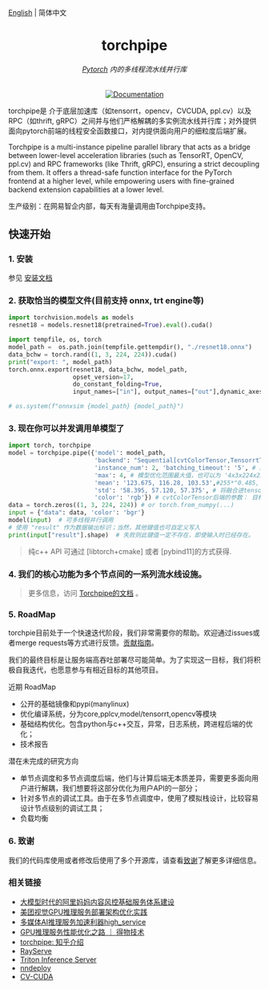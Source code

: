 
[English](./README_en.md) | 简体中文




<div align="center">
<h1 align="center">torchpipe</h1>
<h6 align="center"><a href="https://pytorch.org/">Pytorch</a> 内的多线程流水线并行库</h6>

<!-- <img alt="license" src="https://img.shields.io/github/license/alibaba/async_simple?style=flat-square"> -->
<!-- <img alt="license" src="https://img.shields.io/github/license/alibaba/async_simple?style=flat-square">  -->
<!-- [![License](https://img.shields.io/badge/License-Apache%202.0-blue.svg)](https://opensource.org/licenses/Apache-2.0)  -->
[![Documentation](https://img.shields.io/badge/torchpipe-Docs-brightgreen.svg)](https://torchpipe.github.io/zh/)
<!-- <img alt="language" src="https://img.shields.io/github/languages/top/torchpipe/torchpipe.github.io?style=flat-square"> -->
<!-- <img alt="feature" src="https://img.shields.io/badge/pytorch-Serving-orange?style=flat-square"> -->
<!-- <img alt="last commit" src="https://img.shields.io/github/last-commit/torchpipe/torchpipe.github.io?style=flat-square"> -->
</div>

<!-- [![License](https://img.shields.io/badge/License-Apache%202.0-blue.svg)](https://opensource.org/licenses/Apache-2.0)  -->





torchpipe是 介于底层加速库（如tensorrt，opencv，CVCUDA, ppl.cv）以及 RPC（如thrift, gRPC）之间并与他们严格解耦的多实例流水线并行库；对外提供面向pytorch前端的线程安全函数接口，对内提供面向用户的细粒度后端扩展。



Torchpipe is a multi-instance pipeline parallel library that acts as a bridge between lower-level acceleration libraries (such as TensorRT, OpenCV, ppl.cv) and RPC frameworks (like Thrift, gRPC), ensuring a strict decoupling from them. It offers a thread-safe function interface for the PyTorch frontend at a higher level, while empowering users with fine-grained backend extension capabilities at a lower level.



生产级别：在网易智企内部，每天有海量调用由Torchpipe支持。


<!-- ## 注意事项 
- 版本说明：推荐使用最新tag以及对应release
- main分支用于发布版本更新，develop分支用于提交代码和日常开发； -->
 
<!-- end elevator-pitch -->

## 快速开始

<!-- start quickstart -->


###  1. 安装 

参见 [安装文档](https://torchpipe.github.io/zh/docs/installation)


### 2. 获取恰当的模型文件(目前支持 onnx, trt engine等) 


```python
import torchvision.models as models
resnet18 = models.resnet18(pretrained=True).eval().cuda()

import tempfile, os, torch
model_path =  os.path.join(tempfile.gettempdir(), "./resnet18.onnx") 
data_bchw = torch.rand((1, 3, 224, 224)).cuda()
print("export: ", model_path)
torch.onnx.export(resnet18, data_bchw, model_path,
                  opset_version=17,
                  do_constant_folding=True,
                  input_names=["in"], output_names=["out"],dynamic_axes={"in": {0: "x"},"out": {0: "x"}})

# os.system(f"onnxsim {model_path} {model_path}")
```
 
### 3. 现在你可以并发调用单模型了

```python
import torch, torchpipe
model = torchpipe.pipe({'model': model_path,
                        'backend': "Sequential[cvtColorTensor,TensorrtTensor,SyncTensor]", # 后端引擎， 可见后端API参考文档。
                        'instance_num': 2, 'batching_timeout': '5', # 实例数和超时时间
                        'max': 4, # 模型优化范围最大值，也可以为 '4x3x224x224'
                        'mean': '123.675, 116.28, 103.53',#255*"0.485, 0.456, 0.406"，
                        'std': '58.395, 57.120, 57.375', # 将融合进tensorrt网络中
                        'color': 'rgb'}) # cvtColorTensor后端的参数： 目标颜色空间顺序
data = torch.zeros((1, 3, 224, 224)) # or torch.from_numpy(...)
input = {"data": data, 'color': 'bgr'}
model(input)  # 可多线程并行调用
# 使用 "result" 作为数据输出标识；当然，其他键值也可自定义写入
print(input["result"].shape)  # 失败则此键值一定不存在，即使输入时已经存在。
```

> 纯c++ API 可通过 [libtorch+cmake] 或者 [pybind11]的方式获得.

<!-- end quickstart -->
### 4. 我们的核心功能为多个节点间的一系列流水线设施。

> 更多信息，访问 [Torchpipe的文档](https://torchpipe.github.io/zh/docs/Inter-node) 。




### 5. RoadMap



torchpie目前处于一个快速迭代阶段，我们非常需要你的帮助。欢迎通过issues或者merge requests等方式进行反馈。[贡献指南](https://torchpipe.github.io/zh/docs/contribution)。 


我们的最终目标是让服务端高吞吐部署尽可能简单。为了实现这一目标，我们将积极自我迭代，也愿意参与有相近目标的其他项目。


近期 RoadMap
- 公开的基础镜像和pypi(manylinux)
- 优化编译系统，分为core,pplcv,model/tensorrt,opencv等模块
- 基础结构优化。包含python与c++交互，异常，日志系统，跨进程后端的优化；
- 技术报告


潜在未完成的研究方向

- 单节点调度和多节点调度后端，他们与计算后端无本质差异，需要更多面向用户进行解耦，我们想要将这部分优化为用户API的一部分；
- 针对多节点的调试工具。由于在多节点调度中，使用了模拟栈设计，比较容易设计节点级别的调试工具；
- 负载均衡

### 6. 致谢
我们的代码库使用或者修改后使用了多个开源库，请查看[致谢](./ACKNOWLEDGEMENTS.md)了解更多详细信息。



### 相关链接
- [大模型时代的阿里妈妈内容风控基础服务体系建设](https://zhuanlan.zhihu.com/p/672391648?utm_id=0)
- [美团视觉GPU推理服务部署架构优化实践](https://tech.meituan.com/2023/02/09/inference-optimization-on-gpu-by-meituan-vision.html)
- [多媒体AI推理服务加速利器high_service](https://zhuanlan.zhihu.com/p/581756705)
- [GPU推理服务性能优化之路 ｜ 得物技术](https://tech.dewu.com/article?id=36)
- [torchpipe: 知乎介绍](https://zhuanlan.zhihu.com/p/664095419)
- [RayServe](https://docs.ray.io/en/latest/serve/index.html)
- [Triton Inference Server](https://github.com/triton-inference-server/server)
- [nndeploy](https://github.com/Alwaysssssss/nndeploy)
- [CV-CUDA](https://github.com/CVCUDA/CV-CUDA)
